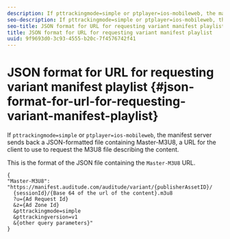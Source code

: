 ```yaml
---
description: If pttrackingmode=simple or ptplayer=ios-mobileweb, the manifest server sends back a JSON-formatted file containing Master-M3U8, a URL for the client to use to request the M3U8 file describing the content.
seo-description: If pttrackingmode=simple or ptplayer=ios-mobileweb, the manifest server sends back a JSON-formatted file containing Master-M3U8, a URL for the client to use to request the M3U8 file describing the content.
seo-title: JSON format for URL for requesting variant manifest playlist
title: JSON format for URL for requesting variant manifest playlist
uuid: 9f9693d0-3c93-4555-b20c-7f4576742f41
---
```


# JSON format for URL for requesting variant manifest playlist {#json-format-for-url-for-requesting-variant-manifest-playlist}

If `pttrackingmode=simple` or `ptplayer=ios-mobileweb`, the manifest server sends back a JSON-formatted file containing Master-M3U8, a URL for the client to use to request the M3U8 file describing the content.

This is the format of the JSON file containing the `Master-M3U8` URL.

```
{
"Master-M3U8": "https://manifest.auditude.com/auditude/variant/{publisherAssetID}/
  {sessionId}/{Base 64 of the url of the content}.m3u8
  ?u={Ad Request Id}
  &z={Ad Zone Id}
  &pttrackingmode=simple
  &pttrackingversion=v1
  &{other query parameters}"
}
```